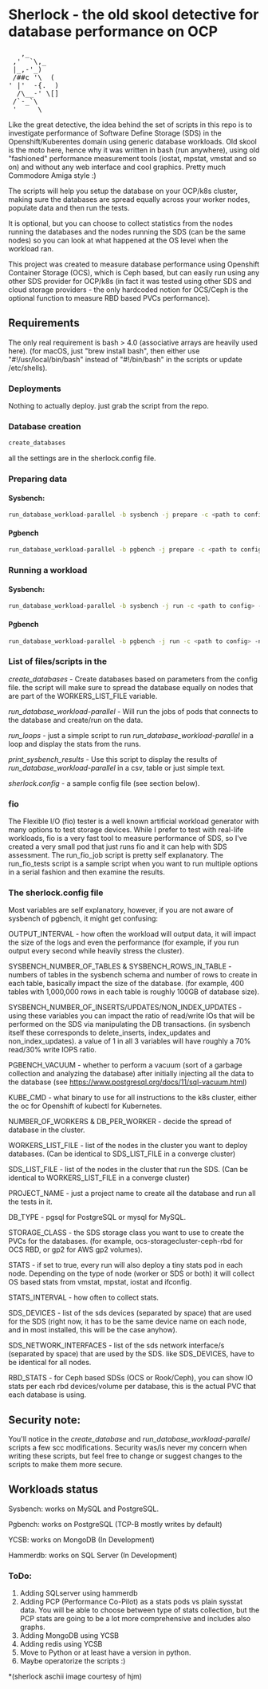 # Sherlock - the old skool detective for database performance on OCP

<pre>
   ,_       
 ,'  `\,_   
 |_,-'_)    
 /##c '\  ( 
' |'  -{.  )
  /\__-' \[]
 /`-_`\     
 '     \    
</pre>

Like the great detective, the idea behind the set of scripts in this repo is to investigate performance of Software Define Storage (SDS) in the Openshift/Kuberentes domain using generic database workloads.
Old skool is the moto here, hence why it was written in bash (run anywhere), using old "fashioned" performance measurement tools (iostat, mpstat, vmstat and so on) and without any web interface and cool graphics. Pretty much Commodore Amiga style :)

The scripts will help you setup the database on your OCP/k8s cluster, making sure the databases are spread equally across your worker nodes, populate data and then run the tests.

It is optional, but you can choose to collect statistics from the nodes running the databases and the nodes running the SDS (can be the same nodes) so you can look at what happened at the OS level when the workload ran.

This project was created to measure database performance using  Openshift Container Storage (OCS), which is Ceph based, but can easily run using any other SDS provider for OCP/k8s (in fact it was tested using other SDS and cloud storage providers - the only hardcoded notion for OCS/Ceph is the optional function to measure RBD based PVCs performance).

## Requirements

The only real requirement is bash > 4.0 (associative arrays are heavily used here).
(for macOS, just "brew install bash", then either use "#!/usr/local/bin/bash" instead of "#!/bin/bash" in the scripts or update /etc/shells). 

### Deployments

Nothing to actually deploy. just grab the script from the repo.

### Database creation
```bash
create_databases
```
all the settings are in the sherlock.config file.

### Preparing data
#### Sysbench:
```bash
run_database_workload-parallel -b sysbench -j prepare -c <path to config>
```
#### Pgbench
```bash
run_database_workload-parallel -b pgbench -j prepare -c <path to config>
```

### Running a workload
#### Sysbench:
```bash
run_database_workload-parallel -b sysbench -j run -c <path to config> -n <some name for the run>
```
#### Pgbench
```bash
run_database_workload-parallel -b pgbench -j run -c <path to config> -n <some name for the run>
```

### List of files/scripts in the
_create_databases_ - Create databases based on parameters from the config file. the script will make sure to spread the database equally on nodes that are part of the WORKERS_LIST_FILE variable.

_run_database_workload-parallel_ - Will run the jobs of pods that connects to the database and create/run on the data.

_run_loops_ - just a simple script to run _run_database_workload-parallel_ in a loop and display the stats from the runs.

_print_sysbench_results_ - Use this script to display the results of _run_database_workload-parallel_ in a csv, table or just simple text.

_sherlock.config_ - a sample config file (see section below).

### fio
The Flexible I/O (fio) tester is a well known artificial workload generator with many options to test storage devices.
While I prefer to test with real-life workloads, fio is a very fast tool to measure performance of SDS, so I've created a very small pod that just runs fio and it can help with SDS assessment.
The run_fio_job script is pretty self explanatory. The run_fio_tests script is a sample script when you want to run multiple options in a serial fashion and then examine the results.

### The sherlock.config file
Most variables are self explanatory, however, if you are not aware of sysbench of pgbench, it might get confusing:

OUTPUT_INTERVAL - how often the workload will output data, it will impact the size of the logs and even the performance (for example, if you run output every second while heavily stress the cluster).

SYSBENCH_NUMBER_OF_TABLES & SYSBENCH_ROWS_IN_TABLE - numbers of tables in the sysbench schema and number of rows to create in each table, basically impact the size of the database. (for example, 400 tables with 1,000,000 rows in each table is roughly 100GB of database size).

SYSBENCH_NUMBER_OF_INSERTS/UPDATES/NON_INDEX_UPDATES - using these variables you can impact the ratio of read/write IOs that will be performed on the SDS via manipulating the DB transactions. (in sysbench itself these corresponds to delete_inserts, index_updates and non_index_updates). a value of 1 in all 3 variables will have roughly a 70% read/30% write IOPS ratio.

PGBENCH_VACUUM - whether to perform a vacuum (sort of a garbage collection and analyzing the database) after initially injecting all the data to the database (see https://www.postgresql.org/docs/11/sql-vacuum.html)

KUBE_CMD - what binary to use for all instructions to the k8s cluster, either the oc for Openshift of kubectl for Kubernetes.

NUMBER_OF_WORKERS & DB_PER_WORKER - decide the spread of database in the cluster.

WORKERS_LIST_FILE - list of the nodes in the cluster you want to deploy databases. (Can be identical to SDS_LIST_FILE in a converge cluster)

SDS_LIST_FILE - list of the nodes in the cluster that run the SDS. (Can be identical to WORKERS_LIST_FILE in a converge cluster)

PROJECT_NAME - just a project name to create all the database and run all the tests in it.

DB_TYPE - pgsql for PostgreSQL or mysql for MySQL.

STORAGE_CLASS - the SDS storage class you want to use to create the PVCs for the databases. (for example, ocs-storagecluster-ceph-rbd for OCS RBD, or gp2 for AWS gp2 volumes).

STATS - if set to true, every run will also deploy a tiny stats pod in each node. Depending on the type of node (worker or SDS or both) it will collect OS based stats from vmstat, mpstat, iostat and ifconfig.

STATS_INTERVAL - how often to collect stats.

SDS_DEVICES - list of the sds devices (separated by space) that are used for the SDS (right now, it has to be the same device name on each node, and in most installed, this will be the case anyhow).

SDS_NETWORK_INTERFACES - list of the sds network interface/s (separated by space) that are used by the SDS. like SDS_DEVICES, have to be identical for all nodes.

RBD_STATS - for Ceph based SDSs (OCS or Rook/Ceph), you can show IO stats per each rbd devices/volume per database, this is the actual PVC that each database is using.

## Security note:
You'll notice in the _create_database_ and _run_database_workload-parallel_ scripts a few scc modifications. 
Security was/is never my concern when writing these scripts, but feel free to change or suggest changes to the scripts to make them more secure.

## Workloads status

Sysbench: works on MySQL and PostgreSQL.

Pgbench: works on PostgreSQL (TCP-B mostly writes by default)

YCSB: works on MongoDB (In Development)

Hammerdb: works on SQL Server (In Development)

### ToDo:
1. Adding SQLserver using hammerdb
2. Adding PCP (Performance Co-Pilot) as a stats pods vs plain sysstat data. You will be able to choose between type of stats collection, but the PCP stats are going to be a lot more comprehensive and includes also graphs.
3. Adding MongoDB using YCSB
4. Adding redis using YCSB
5. Move to Python or at least have a version in python.
6. Maybe operatorize the scripts :)

\*(sherlock aschii image courtesy of hjm)
